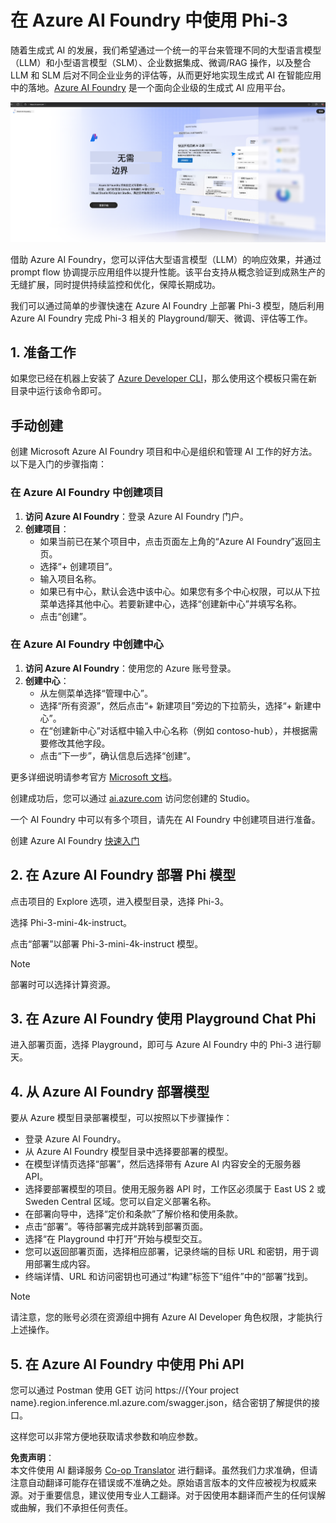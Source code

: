 <!--
CO_OP_TRANSLATOR_METADATA:
{
  "original_hash": "3a1e48b628022485aac989c9f733e792",
  "translation_date": "2025-05-07T13:07:04+00:00",
  "source_file": "md/02.QuickStart/AzureAIFoundry_QuickStart.md",
  "language_code": "zh"
}
-->
# **在 Azure AI Foundry 中使用 Phi-3**

随着生成式 AI 的发展，我们希望通过一个统一的平台来管理不同的大型语言模型（LLM）和小型语言模型（SLM）、企业数据集成、微调/RAG 操作，以及整合 LLM 和 SLM 后对不同企业业务的评估等，从而更好地实现生成式 AI 在智能应用中的落地。[Azure AI Foundry](https://ai.azure.com) 是一个面向企业级的生成式 AI 应用平台。

![aistudo](../../../../translated_images/aifoundry_home.f28a8127c96c7d93d6fb1d0a69b635bc36834da1f0615d7d2b8be216021d9eeb.zh.png)

借助 Azure AI Foundry，您可以评估大型语言模型（LLM）的响应效果，并通过 prompt flow 协调提示应用组件以提升性能。该平台支持从概念验证到成熟生产的无缝扩展，同时提供持续监控和优化，保障长期成功。

我们可以通过简单的步骤快速在 Azure AI Foundry 上部署 Phi-3 模型，随后利用 Azure AI Foundry 完成 Phi-3 相关的 Playground/聊天、微调、评估等工作。

## **1. 准备工作**

如果您已经在机器上安装了 [Azure Developer CLI](https://learn.microsoft.com/azure/developer/azure-developer-cli/overview?WT.mc_id=aiml-138114-kinfeylo)，那么使用这个模板只需在新目录中运行该命令即可。

## 手动创建

创建 Microsoft Azure AI Foundry 项目和中心是组织和管理 AI 工作的好方法。以下是入门的步骤指南：

### 在 Azure AI Foundry 中创建项目

1. **访问 Azure AI Foundry**：登录 Azure AI Foundry 门户。
2. **创建项目**：
   - 如果当前已在某个项目中，点击页面左上角的“Azure AI Foundry”返回主页。
   - 选择“+ 创建项目”。
   - 输入项目名称。
   - 如果已有中心，默认会选中该中心。如果您有多个中心权限，可以从下拉菜单选择其他中心。若要新建中心，选择“创建新中心”并填写名称。
   - 点击“创建”。

### 在 Azure AI Foundry 中创建中心

1. **访问 Azure AI Foundry**：使用您的 Azure 账号登录。
2. **创建中心**：
   - 从左侧菜单选择“管理中心”。
   - 选择“所有资源”，然后点击“+ 新建项目”旁边的下拉箭头，选择“+ 新建中心”。
   - 在“创建新中心”对话框中输入中心名称（例如 contoso-hub），并根据需要修改其他字段。
   - 点击“下一步”，确认信息后选择“创建”。

更多详细说明请参考官方 [Microsoft 文档](https://learn.microsoft.com/azure/ai-studio/how-to/create-projects)。

创建成功后，您可以通过 [ai.azure.com](https://ai.azure.com/) 访问您创建的 Studio。

一个 AI Foundry 中可以有多个项目，请先在 AI Foundry 中创建项目进行准备。

创建 Azure AI Foundry [快速入门](https://learn.microsoft.com/azure/ai-studio/quickstarts/get-started-code)

## **2. 在 Azure AI Foundry 部署 Phi 模型**

点击项目的 Explore 选项，进入模型目录，选择 Phi-3。

选择 Phi-3-mini-4k-instruct。

点击“部署”以部署 Phi-3-mini-4k-instruct 模型。

> [!NOTE]
>
> 部署时可以选择计算资源。

## **3. 在 Azure AI Foundry 使用 Playground Chat Phi**

进入部署页面，选择 Playground，即可与 Azure AI Foundry 中的 Phi-3 进行聊天。

## **4. 从 Azure AI Foundry 部署模型**

要从 Azure 模型目录部署模型，可以按照以下步骤操作：

- 登录 Azure AI Foundry。
- 从 Azure AI Foundry 模型目录中选择要部署的模型。
- 在模型详情页选择“部署”，然后选择带有 Azure AI 内容安全的无服务器 API。
- 选择要部署模型的项目。使用无服务器 API 时，工作区必须属于 East US 2 或 Sweden Central 区域。您可以自定义部署名称。
- 在部署向导中，选择“定价和条款”了解价格和使用条款。
- 点击“部署”。等待部署完成并跳转到部署页面。
- 选择“在 Playground 中打开”开始与模型交互。
- 您可以返回部署页面，选择相应部署，记录终端的目标 URL 和密钥，用于调用部署生成内容。
- 终端详情、URL 和访问密钥也可通过“构建”标签下“组件”中的“部署”找到。

> [!NOTE]
> 请注意，您的账号必须在资源组中拥有 Azure AI Developer 角色权限，才能执行上述操作。

## **5. 在 Azure AI Foundry 中使用 Phi API**

您可以通过 Postman 使用 GET 访问 https://{Your project name}.region.inference.ml.azure.com/swagger.json，结合密钥了解提供的接口。

这样您可以非常方便地获取请求参数和响应参数。

**免责声明**：  
本文件使用 AI 翻译服务 [Co-op Translator](https://github.com/Azure/co-op-translator) 进行翻译。虽然我们力求准确，但请注意自动翻译可能存在错误或不准确之处。原始语言版本的文件应被视为权威来源。对于重要信息，建议使用专业人工翻译。对于因使用本翻译而产生的任何误解或曲解，我们不承担任何责任。